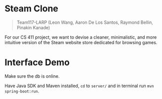 # Steam Clone

> Team117-LARP (Leon Wang, Aaron De Los Santos, Raymond Bellin, Pinakin Kanade)

For our CS 411 project, we want to devise a cleaner, minimalistic, and more intuitive version of the Steam website store dedicated for browsing games.

# Interface Demo

Make sure the db is online.

Have Java SDK and Maven installed, `cd` to `server/` and in terminal run `mvn spring-boot:run`.
